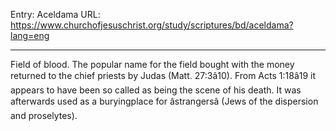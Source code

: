 Entry: Aceldama
URL: https://www.churchofjesuschrist.org/study/scriptures/bd/aceldama?lang=eng

---

Field of blood. The popular name for the field bought with the money returned to the chief priests by Judas (Matt. 27:3â10). From Acts 1:18â19 it appears to have been so called as being the scene of his death. It was afterwards used as a buryingplace for âstrangersâ (Jews of the dispersion and proselytes).
